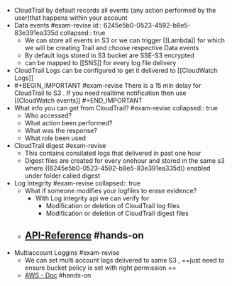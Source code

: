 - CloudTrail by default records all events (any action performed by the user)that happens within your account
- Data events #exam-revise
  id:: 6245e5b0-0523-4592-b8e5-83e391ea335d
  collapsed:: true
	- We can store all events in S3 or we can trigger [[Lambda]] for which we will be creating Trail and choose respective Data events
	- By default logs stored in S3 bucket are SSE-S3 encrypted
	- can be mapped to [[SNS]]  for every log file delivery
- CloudTrail Logs can be configured to get it delivered to [[CloudWatch Logs]]
- #+BEGIN_IMPORTANT
  #exam-revise 
  There is a 15 min delay for CloudTrail to S3 . If you need realtime notification then use [[CloudWatch events]] 
  #+END_IMPORTANT
- What info you can get from CloudTrail? #exam-revise
  collapsed:: true
	- Who accessed?
	- What action been performed?
	- What was the response?
	- What role been used
- CloudTrail digest #exam-revise
	- This contains consilated logs that delivered in past one hour
	- Digest files are created for every onehour and stored in the same s3 where ((6245e5b0-0523-4592-b8e5-83e391ea335d)) enabled under folder called digest
- Log Integrity #exam-revise
  collapsed:: true
	- What if someone modifies your logfiles to erase evidence?
		- With Log integrity api we can verify for
			- Modification or deletion of CloudTrail log files
			- Modification or deletion of CloudTrail digest files
	- [API-Reference](https://docs.aws.amazon.com/cli/latest/reference/cloudtrail/validate-logs.html) #hands-on
		-
- Multiaccount Loggins #exam-revise
	- We can set multi account logs delivered to same S3 , ==just need to ensure bucket policy is set with right permission ==
	- [AWS - Doc](https://docs.aws.amazon.com/awscloudtrail/latest/userguide/cloudtrail-receive-logs-from-multiple-accounts.html) #hands-on